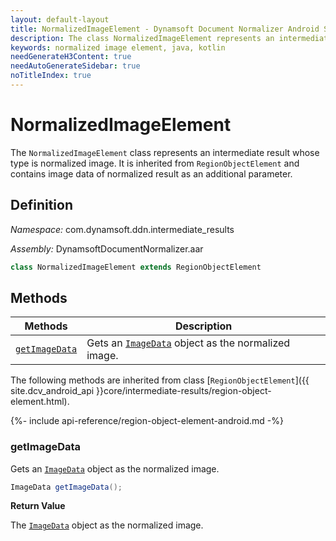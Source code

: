 ```yaml
---
layout: default-layout
title: NormalizedImageElement - Dynamsoft Document Normalizer Android SDK API Reference
description: The class NormalizedImageElement represents an intermediate result whose type is normalized image, It is inherited from RegionObjectElement and contains image data of normalized result as additional parameter.
keywords: normalized image element, java, kotlin
needGenerateH3Content: true
needAutoGenerateSidebar: true
noTitleIndex: true
---
```


# NormalizedImageElement

The `NormalizedImageElement` class represents an intermediate result whose type is normalized image. It is inherited from `RegionObjectElement` and contains image data of normalized result as an additional parameter.

## Definition

*Namespace:* com.dynamsoft.ddn.intermediate_results

*Assembly:* DynamsoftDocumentNormalizer.aar

```java
class NormalizedImageElement extends RegionObjectElement
```

## Methods

| Methods | Description |
| ---------- | ----------- |
| [`getImageData`](#getimagedata) | Gets an [`ImageData`]({{site.dcv_android_api}}core/basic-structures/image-data.html) object as the normalized image. |

The following methods are inherited from class [`RegionObjectElement`]({{ site.dcv_android_api }}core/intermediate-results/region-object-element.html).

{%- include api-reference/region-object-element-android.md -%}

### getImageData

Gets an [`ImageData`]({{site.dcv_android_api}}core/basic-structures/image-data.html) object as the normalized image.

```java
ImageData getImageData();
```

**Return Value**

The [`ImageData`]({{site.dcv_android_api}}core/basic-structures/image-data.html) object as the normalized image.
